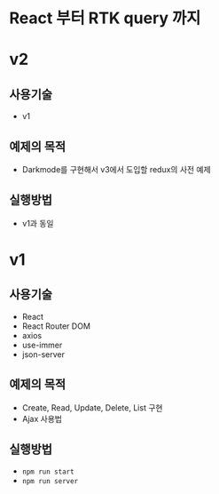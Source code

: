 # React 부터 RTK query 까지

# v2
## 사용기술
- v1
## 예제의 목적
- Darkmode를 구현해서 v3에서 도입할 redux의 사전 예제
## 실행방법 
- v1과 동일

# v1
## 사용기술
- React
- React Router DOM 
- axios
- use-immer
- json-server
## 예제의 목적
- Create, Read, Update, Delete, List 구현
- Ajax 사용법
## 실행방법 
- `npm run start`
- `npm run server`
